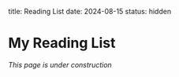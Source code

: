title: Reading List
date: 2024-08-15
status: hidden

# My Reading List  
_This page is under construction_